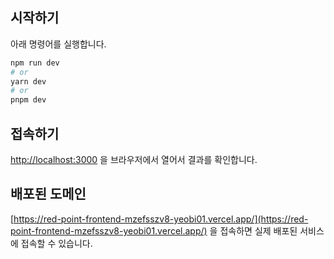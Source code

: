 ## 시작하기
아래 명령어를 실행합니다.
```bash
npm run dev
# or
yarn dev
# or
pnpm dev
```

## 접속하기
[http://localhost:3000](http://localhost:3000) 을 브라우저에서 열어서 결과를 확인합니다.

## 배포된 도메인
[https://red-point-frontend-mzefsszv8-yeobi01.vercel.app/](https://red-point-frontend-mzefsszv8-yeobi01.vercel.app/) 을 접속하면 실제 배포된 서비스에 접속할 수 있습니다.
